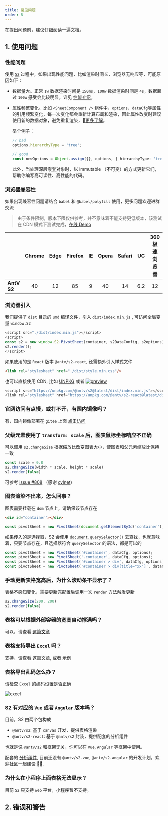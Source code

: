 ```yaml
---
title: 常见问题
order: 8
---
```


在提出问题前，建议仔细阅读一遍文档。

## 1. 使用问题

### 性能问题

使用 [`S2`](https://github.com/antvis/S2) 过程中，如果出现性能问题，比如渲染时间长，浏览器无响应等，可能原因如下：

- 数据量大。正常 `1w` 数据渲染时间是 `150ms`，`100w` 数据渲染时间是 `4s`，数据超过 `100w` 感受会比较明显，详见 [性能介绍](/zh/docs/manual/advanced/performance)。
- 属性频繁变化。比如 `<SheetComponent />` 组件中，`options`、`dataCfg`等属性的引用频繁变化，每一次变化都会重新计算布局和渲染，因此属性改变时建议使用新的数据对象，避免重复渲染，[更多了解](https://zh-hans.reactjs.org/docs/optimizing-performance.html#the-power-of-not-mutating-data)。

   举个例子：

   ```ts
   // bad
   options.hierarchyType = 'tree';

   // good
   const newOptions = Object.assign({}, options, { hierarchyType: 'tree' });
   ```

   此外，当处理深层嵌套对象时，以 immutable （不可变）的方式更新它们，帮助你编写高可读性、高性能的代码。

### 浏览器兼容性

如果出现兼容性问题请结合 `babel` 和 `@babel/polyfill` 使用，更多问题欢迎进群交流

> 由于条件限制，版本下限仅供参考，并不意味着不能支持更低版本，该测试在 CDN 模式下测试完成，[在线 Demo](https://lxfu1.github.io/browser-compatibility-of-antv/?tab=s2)

|        | Chrome | Edge | Firefox | IE  | Opera | Safari | UC  | 360 极速浏览器 | 360 安全浏览器 |
| ------ | :----: | :--: | :-----: | :-: | :---: | :----: | :-: | :------------: | :------------: |
| **AntV S2** |   40   |  12  |   85    |  9  |  40   |   14   |   6.2   |    12    |   7.3     |

### 浏览器引入

我们提供了 `dist` 目录的 `umd` 编译文件，引入 `dist/index.min.js` , 可访问全局变量 `window.S2`

```ts
<script src="./dist/index.min.js"></script>
<script>
const s2 = new window.S2.PivotSheet(container, s2DataConfig, s2options);
s2.render();
</script>
```

如果使用的是 `React` 版本 `@antv/s2-react`, 还需额外引入样式文件

```html
<link rel="stylesheet" href="./dist/style.min.css"/>
```

也可以直接使用 CDN, 比如 [UNPKG](https://unpkg.com/@antv/s2@latest) 或者 [![preview](https://data.jsdelivr.com/v1/package/npm/@antv/s2/badge)](https://www.jsdelivr.com/package/npm/@antv/s2)

```js
<script src="https://unpkg.com/@antv/s2@latest/dist/index.min.js"></script>
<link rel="stylesheet" href="https://unpkg.com/@antv/s2-react@latest/dist/style.min.css"/>
```

### 官网访问有点慢，或打不开，有国内镜像吗？

有，国内镜像部署在 `gitee` 上面 [点击访问](https://antv-s2.gitee.io/)

### 父级元素使用了 `transform: scale` 后，图表鼠标坐标响应不正确

可以调用 `s2.changeSize` 根据缩放比改变图表大小，使图表和父元素缩放比保持一致

```ts
const scale = 0.8
s2.changeSize(width * scale, height * scale)
s2.render(false)
```

可参考 [issue #808](https://github.com/antvis/S2/issues/808) （感谢 [cylnet](https://github.com/cylnet))

### 图表渲染不出来，怎么回事？

图表需要挂载在 `dom` 节点上，请确保该节点存在

```html
<div id="container"></div>
```

```ts
const pivotSheet = new PivotSheet(document.getElementById('container'), dataCfg, options);
```

如果传入的是选择器，S2 会使用 [`document.querySelector()`](https://developer.mozilla.org/zh-CN/docs/Web/API/Document/querySelector) 去查找，也就意味着，只要节点存在，且选择器符合 `querySelector` 的语法，都是可以的

```ts
const pivotSheet = new PivotSheet('#container', dataCfg, options);
const pivotSheet = new PivotSheet('.container', dataCfg, options);
const pivotSheet = new PivotSheet('#container > div', dataCfg, options);
const pivotSheet = new PivotSheet('#container > div[title="xx"]', dataCfg, options);
```

### 手动更新表格宽高后，为什么滚动条不显示了？

表格不感知变化，需要更新完配置后调用一次 `render` 方法触发更新

```ts
s2.changeSize(200, 200)
s2.render(false)
```

### 表格可以根据外部容器的宽高自动撑满吗？

可以，请查看 [这篇文章](/zh/docs/manual/advanced/adaptive)

### 表格支持导出 `Excel` 吗？

支持，请查看 [这篇文章](/zh/docs/manual/basic/analysis/export), 或者 [示例](/zh/examples/react-component/export#export)

### 表格导出乱码怎么办？

请检查 `Excel` 的编码设置是否正确

![excel](https://gw.alipayobjects.com/zos/antfincdn/G1FBvKgYe/5e4e38fd-cd0d-4d98-b897-b40dd97effdc.png)

### S2 有对应的 `Vue` 或者 `Angular` 版本吗？

目前，S2 由两个包构成

- `@antv/s2`: 基于 `canvas` 开发，提供表格渲染
- `@antv/s2-react`: 基于 `@antv/s2` 封装，提供配套的分析组件

也就是说 `@antv/s2` 和框架无关，你可以在 `Vue`, `Angular` 等框架中使用。

配套的 [分析组件](/zh/examples/react-component), 目前还没有 `@antv/s2-vue`, `@antv/s2-angular` 的开发计划，欢迎社区一起建设 👏🏻.

### 为什么在小程序上面表格无法显示？

目前 `S2` 只支持 `web` 平台，小程序暂不支持。

## 2. 错误和警告
